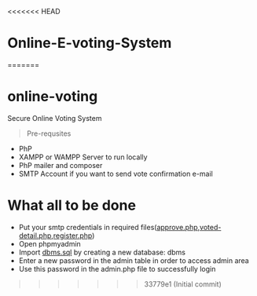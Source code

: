 <<<<<<< HEAD
# Online-E-voting-System
=======
# online-voting
Secure Online Voting System
> Pre-requsites
* PhP
* XAMPP or WAMPP Server to run locally
* PhP mailer and composer
* SMTP Account if you want to send vote confirmation e-mail

# What all to be done
* Put your smtp credentials in required files([approve.php](approve.php),[voted-detail.php](voted-detail.php),[register.php](register.php))
* Open phpmyadmin
* Import [dbms.sql](dbms.sql) by creating a new database: dbms
* Enter a new password in the admin table in order to access admin area
* Use this password in the admin.php file to successfully login

>>>>>>> 33779e1 (Initial commit)
